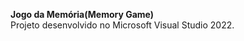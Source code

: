 <strong>Jogo da Memória(Memory Game)</strong><br>
Projeto desenvolvido no Microsoft Visual Studio 2022.



